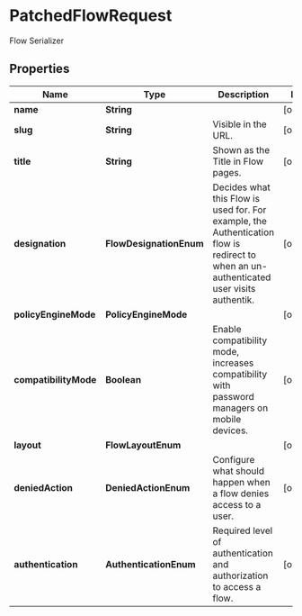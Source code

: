 

# PatchedFlowRequest

Flow Serializer

## Properties

| Name | Type | Description | Notes |
|------------ | ------------- | ------------- | -------------|
|**name** | **String** |  |  [optional] |
|**slug** | **String** | Visible in the URL. |  [optional] |
|**title** | **String** | Shown as the Title in Flow pages. |  [optional] |
|**designation** | **FlowDesignationEnum** | Decides what this Flow is used for. For example, the Authentication flow is redirect to when an un-authenticated user visits authentik. |  [optional] |
|**policyEngineMode** | **PolicyEngineMode** |  |  [optional] |
|**compatibilityMode** | **Boolean** | Enable compatibility mode, increases compatibility with password managers on mobile devices. |  [optional] |
|**layout** | **FlowLayoutEnum** |  |  [optional] |
|**deniedAction** | **DeniedActionEnum** | Configure what should happen when a flow denies access to a user. |  [optional] |
|**authentication** | **AuthenticationEnum** | Required level of authentication and authorization to access a flow. |  [optional] |



